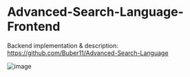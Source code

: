 # Advanced-Search-Language-Frontend
Backend implementation & description: https://github.com/Buber11/Advanced-Search-Language

![image](https://github.com/user-attachments/assets/4883b627-bf1e-45b5-9203-5e5f1036f4b0)
